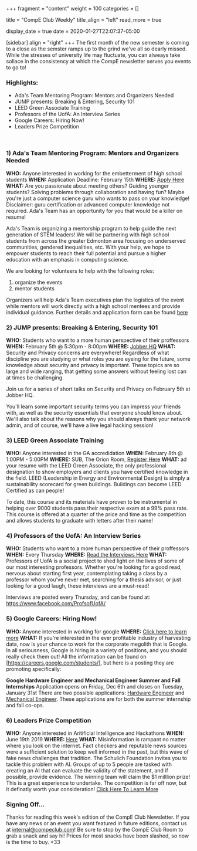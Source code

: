 +++
fragment = "content"
weight = 100
categories = []

title = "CompE Club Weekly"
title_align = "left"
read_more = true

display_date = true
date = 2020-01-27T22:07:37-05:00

[sidebar]
  align = "right"
+++
The first month of the  new semester is coming to a close as the semster ramps up to the grind we've all so dearly missed. While the stresses of university life may fluctuate, you can alweays take sollace in the consistency at which the CompE newsletter serves you events to go to!
<br/>

### Highlights:
* Ada's Team Mentoring Program: Mentors and Organizers Needed
* JUMP presents: Breaking & Entering, Security 101
* LEED Green Associate Training
* Professors of the UofA: An Interview Series
* Google Careers: Hiring Now!
* Leaders Prize Competition
<br/>


### 1) Ada's Team Mentoring Program: Mentors and Organizers Needed

**WHO:** Anyone interested in working for the embetterment of high school students
**WHEN:**  Application Deadline: February 15th
**WHERE:** [Apply Here](https://forms.gle/X4pWLTzMw7YLMcsXA)
**WHAT:**  Are you passionate about meeting others? Guiding younger students? Solving problems through collaboration and having fun? Maybe you're just a computer science guru who wants to pass on your knowledge! Disclaimer: guru certification or advanced computer knowledge not required. Ada's Team has an opportunity for you that would be a killer on resume! 

Ada's Team is organizing a mentorship program to help guide the next generation of STEM leaders! We will be partnering with high school students from across the greater Edmonton area focusing on underserved communities, gendered inequalities, etc.
With your help, we hope to empower students to reach their full potential and pursue a higher education with an emphasis in computing science.

We are looking for volunteers to help with the following roles:

1. organize the events
2. mentor students

Organizers will help Ada's Team executives plan the logistics of the event while mentors will work directly with a high school mentees and provide individual guidance.
Further details and application form can be found [here](https://forms.gle/X4pWLTzMw7YLMcsXA)
<br/>


### 2)  JUMP presents: Breaking & Entering, Security 101
**WHO:** Students who want to a more human perspective of their proffessors 
**WHEN:**  February 5th @ 5:30pm - 8:00pm
**WHERE:** [Jobber HQ](https://goo.gl/maps/c7jyCLCq8aiKcaJ79)
**WHAT:**  Security and Privacy concerns are everywhere!
Regardless of what discipline you are studying or what roles you are eyeing for the future, some knowledge about security and privacy is important. These topics are so large and wide ranging, that getting some answers without feeling lost can at times be challenging.

Join us for a series of short talks on Security and Privacy on February 5th at Jobber HQ.

You'll learn some important security terms you can impress your friends with, as well as the security essentials that everyone should know about. We'll also talk about the reasons why you should always thank your network admin, and of course, we'll have a live legal hacking session!
<br/>


### 3)  LEED Green Associate Training
**WHO:** Anyone interested in the GA accredidation
**WHEN:**  February 8th @ 1:00PM - 5:00PM
**WHERE:** SUB, The Orion Room, [Register Here](https://leadinggreen.com/edmonton)
**WHAT:**  ad your resume with the LEED Green Associate, the only professional designation to show employers and clients you have certified knowledge in the field. LEED (Leadership in Energy and Environmental Design) is simply a sustainability scorecard for green buildings. Buildings can become LEED Certified as can people!

To date, this course and its materials have proven to be instrumental in helping over 9000 students pass their respective exam at a 99% pass rate. This course is offered at a quarter of the price and time as the competition and allows students to graduate with letters after their name!
<br/>


### 4) Professors of the UofA: An Interview Series

**WHO:** Students who want to a more human perspective of their proffessors 
**WHEN:**  Every Thursday
**WHERE:** [Read the Interviews Here](https://www.facebook.com/ProfsofUofA/)
**WHAT:**  Professors of UofA is a social project to shed light on the lives of some of our most interesting professors. Whether you're looking for a good read, nervous about starting first year, contemplating taking a class by a professor whom you've never met, searching for a thesis advisor, or just looking for a good laugh, these interviews are a must-read! 

Interviews are posted every Thursday, and can be found at: https://www.facebook.com/ProfsofUofA/
<br/>


### 5)  Google Careers: Hiring Now!

**WHO:** Anyone interested in working for google
**WHERE:** [Click here to learn more](https://careers.google.com/students/)
**WHAT:** If you're interested in the ever profitable industry of harvesting data, now is your chance to work for the corporate megolith that is Google. In all seriousness, Google is hiring in a variety of positions, and you should really check them out! All the information can be  found on [https://careers.google.com/students/], but here is a posting they are promoting specifically:
 
**Google Hardware Engineer and Mechanical Engineer Summer and Fall Internships**
Application opens on Friday, Dec 6th and closes on Tuesday, January 31st
There are two possible applications: [Hardware Engineer](https://careers.google.com/jobs/results/106823477316461254/) and [Mechanical Engineer](https://careers.google.com/jobs/results/125288675593331398/). These applications are for both the summer internship and fall co-ops.
<br/>


### 6)  Leaders Prize Competition

**WHO:** Anyone interested in Aritificial Intelligence and Hackathons
**WHEN:**  June 19th 2019
**WHERE:** [Here](https://leadersprize.truenorthwaterloo.com/en/)
**WHAT:**  Misinformation is rampant no matter where you look on the internet. Fact checkers and reputable news sources were a sufficient solution to keep well informed in the past, but this wave of fake news challenges that tradition. The Schulich Foundation invites you to tackle this problem with AI. Groups of up to 5 people are tasked with creating an AI that can evaluate the validity of the statement, and if possible, provide evidence. The winning team will claim the $1 milllion prize! This is a great experience to undertake. The competition is far off now, but it definatly worth your consideration!
[Click Here To Learn More](https://leadersprize.truenorthwaterloo.com/en/)
<br/>


### Signing Off...
Thanks for reading this week's edition of the CompE Club Newsletter.  If you have any news or an event you want featured in future editions, contact us at <internal@compeclub.com>!  Be sure to stop by the CompE Club Room to grab a snack and say hi! Prices for most snacks have been slashed, so now is the time to buy. <33